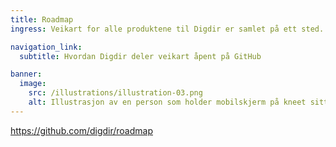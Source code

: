 ```yaml
---
title: Roadmap
ingress: Veikart for alle produktene til Digdir er samlet på ett sted. Elementene i veikart peker ned på epos i backlogs til produktteamene slik at man har en rød tråd som kan følges.

navigation_link:
  subtitle: Hvordan Digdir deler veikart åpent på GitHub

banner:
  image:
    src: /illustrations/illustration-03.png
    alt: Illustrasjon av en person som holder mobilskjerm på kneet sitt
---
```


https://github.com/digdir/roadmap